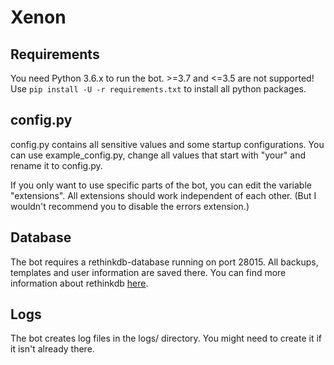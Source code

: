 # Xenon

## Requirements

You need Python 3.6.x to run the bot. >=3.7 and <=3.5 are not supported!  
Use `pip install -U -r requirements.txt` to install all python packages.

## config.py

config.py contains all sensitive values and some startup configurations.
You can use example_config.py, change all values that start with "your" and rename it to config.py.

If you only want to use specific parts of the bot, you can edit the variable "extensions". All extensions should work independent of each other.
(But I wouldn't recommend you to disable the errors extension.)

## Database

The bot requires a rethinkdb-database running on port 28015. All backups, templates and user information are saved there.
You can find more information about rethinkdb [here](https://www.rethinkdb.com/docs/install/).

## Logs

The bot creates log files in the logs/ directory. You might need to create it if it isn't already there.

